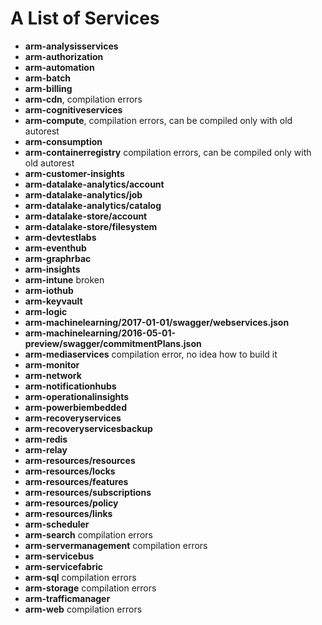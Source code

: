 # A List of Services

- **arm-analysisservices**
- **arm-authorization**
- **arm-automation**
- **arm-batch**
- **arm-billing**
- **arm-cdn**, compilation errors
- **arm-cognitiveservices**
- **arm-compute**, compilation errors, can be compiled only with old autorest
- **arm-consumption**
- **arm-containerregistry** compilation errors, can be compiled only with old autorest
- **arm-customer-insights**
- **arm-datalake-analytics/account**
- **arm-datalake-analytics/job**
- **arm-datalake-analytics/catalog**
- **arm-datalake-store/account**
- **arm-datalake-store/filesystem**
- **arm-devtestlabs**
- **arm-eventhub**
- **arm-graphrbac**
- **arm-insights**
- **arm-intune** broken
- **arm-iothub**
- **arm-keyvault**
- **arm-logic**
- **arm-machinelearning/2017-01-01/swagger/webservices.json**
- **arm-machinelearning/2016-05-01-preview/swagger/commitmentPlans.json**
- **arm-mediaservices** compilation error, no idea how to build it
- **arm-monitor**
- **arm-network**
- **arm-notificationhubs**
- **arm-operationalinsights**
- **arm-powerbiembedded**
- **arm-recoveryservices**
- **arm-recoveryservicesbackup**
- **arm-redis**
- **arm-relay**
- **arm-resources/resources**
- **arm-resources/locks**
- **arm-resources/features**
- **arm-resources/subscriptions**
- **arm-resources/policy**
- **arm-resources/links**
- **arm-scheduler**
- **arm-search** compilation errors
- **arm-servermanagement** compilation errors
- **arm-servicebus**
- **arm-servicefabric**
- **arm-sql** compilation errors
- **arm-storage** compilation errors
- **arm-trafficmanager**
- **arm-web** compilation errors
